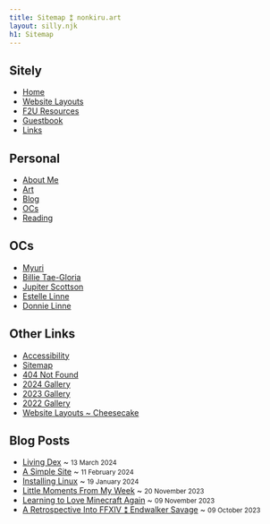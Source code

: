 ```yaml
---
title: Sitemap ⁑ nonkiru.art
layout: silly.njk
h1: Sitemap
---
```


<h2>Sitely</h2>
<ul>
    <li id="home"><a href="/index/">Home</a></li>
    <li id="sitelayouts"><a href="/layouts/">Website Layouts</a></li>
    <li id="sitelayouts"><a href="/resources/">F2U Resources</a></li>
    <li id="guestbook"><a href="/guestbook/">Guestbook</a></li>
    <li id="link"><a href="/links/">Links</a></li>
</ul>
<h2>Personal</h2>
<ul>
    <li id="about"><a href="/about/">About Me</a></li>
    <li id="art"><a href="/art/">Art</a></li>
    <li id="blog"><a href="/blog/">Blog</a></li>
    <li id="oc"><a href="/ocs/">OCs</a></li>
    <li id="reading"><a href="/reading/">Reading</a></li>
</ul>

## OCs
<ul>
    <li><a href="/ocs/myuri/">Myuri</a></li>
    <li><a href="/ocs/billie/">Billie Tae-Gloria</a></li>
    <li><a href="/ocs/jupiter/">Jupiter Scottson</a></li>
    <li><a href="/ocs/estelle/">Estelle Linne</a></li>
    <li><a href="/ocs/donnie/">Donnie Linne</a></li>
</ul>

## Other Links
<ul>
    <li><a href="/accessibility/">Accessibility</a></li>
    <li><a href="/sitemap/">Sitemap</a></li>
    <li><a href="/not_found/">404 Not Found</a></li>
    <li><a href="/art/2024/">2024 Gallery</a></li>
    <li><a href="/art/2023/">2023 Gallery</a></li>
    <li><a href="/art/2022/">2022 Gallery</a></li>
    <li><a href="/layouts/cheesecake/">Website Layouts ~ Cheesecake</a></li>
</ul>

<h2>Blog Posts</h2>
<ul>
<li><a href="/blog/living_dex/">Living Dex</a> ~ <small>13 March 2024</small> </li>
<li><a href="/blog/a_simple_site/">A Simple Site</a> ~ <small>11 February 2024</small> </li>
<li><a href="/blog/installing_linux/">Installing Linux</a> ~ <small>19 January 2024</small> </li>
<li><a href="/blog/little_moments_from_my_week/">Little Moments From My Week</a> ~ <small>20 November 2023</small> </li>
<li><a href="/blog/learning_to_love_minecraft_again/">Learning to Love Minecraft Again</a> ~ <small>09 November 2023</small> </li>
<li><a href="/blog/a_retrospective_into_ffxiv_endwalker_savage/">A Retrospective Into FFXIV ⁑ Endwalker Savage</a> ~ <small>09 October 2023</small> </li>
</ul>